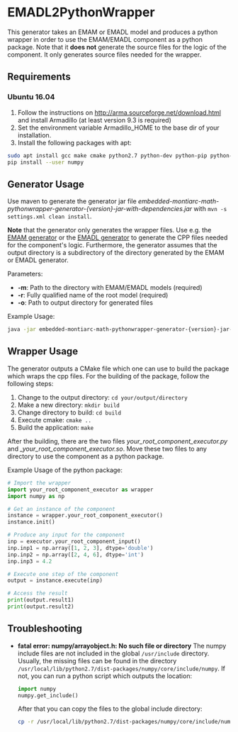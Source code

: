 <!-- (c) https://github.com/MontiCore/monticore -->
# EMADL2PythonWrapper
This generator takes an EMAM or EMADL model and produces a python wrapper in order to use the EMAM/EMADL component as a python package.
Note that it **does not** generate the source files for the logic of the component.
It only generates source files needed for the wrapper.

## Requirements

### Ubuntu 16.04

1. Follow the instructions on <http://arma.sourceforge.net/download.html> and install Armadillo (at least version 9.3 is required)
2. Set the environment variable Armadillo_HOME to the base dir of your installation.
3. Install the following packages with apt:

```bash
sudo apt install gcc make cmake python2.7 python-dev python-pip python-numpy swig openjdk-8-jre libboost-all-dev
pip install --user numpy
```

## Generator Usage

Use maven to generate the generator jar file *embedded-montiarc-math-pythonwrapper-generator-{version}-jar-with-dependencies.jar* with `mvn -s settings.xml clean install`.

**Note** that the generator only generates the wrapper files. 
Use e.g. the [EMAM generator](https://git.rwth-aachen.de/monticore/EmbeddedMontiArc/generators/EMAM2Cpp) or the [EMADL generator](https://git.rwth-aachen.de/monticore/EmbeddedMontiArc/generators/EMADL2CPP) to generate the CPP files needed for the component's logic.
Furthermore, the generator assumes that the output directory is a subdirectory of the directory generated by the EMAM or EMADL generator.

Parameters:

- **-m**: Path to the directory with EMAM/EMADL models (required)
- **-r**: Fully qualified name of the root model (required)
- **-o**: Path to output directory for generated files

Example Usage:

```bash
java -jar embedded-montiarc-math-pythonwrapper-generator-{version}-jar-with-dependencies.jar -m path/to/your/models -r your.root.component -o path/to/your/output/directory
```

## Wrapper Usage

The generator outputs a CMake file which one can use to build the package which wraps the cpp files.
For the building of the package, follow the following steps:

1. Change to the output directory: `cd your/output/directory`
2. Make a new directory: `mkdir build`
3. Change directory to build: `cd build`
4. Execute cmake: `cmake ..`
5. Build the application: `make`

After the building, there are the two files *your_root_component_executor.py* and *_your_root_component_executor.so*.
Move these two files to any directory to use the component as a python package.

Example Usage of the python package:

```python
# Import the wrapper
import your_root_component_executor as wrapper
import numpy as np

# Get an instance of the component
instance = wrapper.your_root_component_executor()
instance.init()

# Produce any input for the component
inp = executor.your_root_component_input()
inp.inp1 = np.array([1, 2, 3], dtype='double')
inp.inp2 = np.array([2, 4, 6], dtype='int')
inp.inp3 = 4.2

# Execute one step of the component
output = instance.execute(inp)

# Access the result
print(output.result1)
print(output.result2)
```

## Troubleshooting

- **fatal error: numpy/arrayobject.h: No such file or directory** The numpy include files are not included in the global `/usr/include` directory. Usually, the missing files can be found in the directory `/usr/local/lib/python2.7/dist-packages/numpy/core/include/numpy`. If not, you can run a python script which outputs the location:
    ```python
    import numpy
    numpy.get_include()
    ```
    After that you can copy the files to the global include directory:
    ```bash
    cp -r /usr/local/lib/python2.7/dist-packages/numpy/core/include/numpy /usr/local/include

